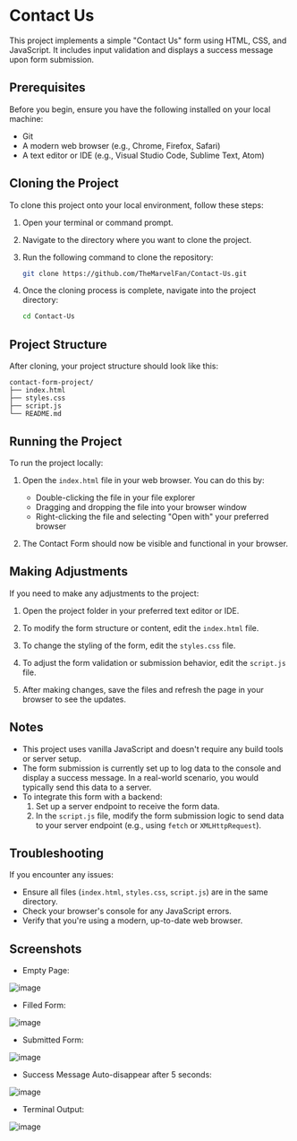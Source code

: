 # Contact Us

This project implements a simple "Contact Us" form using HTML, CSS, and JavaScript. It includes input validation and displays a success message upon form submission.

## Prerequisites

Before you begin, ensure you have the following installed on your local machine:

- Git
- A modern web browser (e.g., Chrome, Firefox, Safari)
- A text editor or IDE (e.g., Visual Studio Code, Sublime Text, Atom)

## Cloning the Project

To clone this project onto your local environment, follow these steps:

1. Open your terminal or command prompt.

2. Navigate to the directory where you want to clone the project.

3. Run the following command to clone the repository:

   ```bash
   git clone https://github.com/TheMarvelFan/Contact-Us.git
   ```

4. Once the cloning process is complete, navigate into the project directory:

   ```bash
   cd Contact-Us
   ```

## Project Structure

After cloning, your project structure should look like this:

```
contact-form-project/
├── index.html
├── styles.css
├── script.js
└── README.md
```

## Running the Project

To run the project locally:

1. Open the `index.html` file in your web browser. You can do this by:
    - Double-clicking the file in your file explorer
    - Dragging and dropping the file into your browser window
    - Right-clicking the file and selecting "Open with" your preferred browser

2. The Contact Form should now be visible and functional in your browser.

## Making Adjustments

If you need to make any adjustments to the project:

1. Open the project folder in your preferred text editor or IDE.

2. To modify the form structure or content, edit the `index.html` file.

3. To change the styling of the form, edit the `styles.css` file.

4. To adjust the form validation or submission behavior, edit the `script.js` file.

5. After making changes, save the files and refresh the page in your browser to see the updates.

## Notes

- This project uses vanilla JavaScript and doesn't require any build tools or server setup.
- The form submission is currently set up to log data to the console and display a success message. In a real-world scenario, you would typically send this data to a server.
- To integrate this form with a backend:
    1. Set up a server endpoint to receive the form data.
    2. In the `script.js` file, modify the form submission logic to send data to your server endpoint (e.g., using `fetch` or `XMLHttpRequest`).

## Troubleshooting

If you encounter any issues:

- Ensure all files (`index.html`, `styles.css`, `script.js`) are in the same directory.
- Check your browser's console for any JavaScript errors.
- Verify that you're using a modern, up-to-date web browser.

## Screenshots

- Empty Page:

![image](https://github.com/user-attachments/assets/85760df4-f7b5-46c5-b813-137c81f460e2)

- Filled Form:

![image](https://github.com/user-attachments/assets/6dac2f40-c1f0-447f-8384-326509e6457d)

- Submitted Form:

![image](https://github.com/user-attachments/assets/e87745a6-8956-4177-ba5b-95ce6ce1a1cf)

- Success Message Auto-disappear after 5 seconds:

![image](https://github.com/user-attachments/assets/aa71ed99-ec04-49ba-b7c3-f8428182e798)

- Terminal Output:

![image](https://github.com/user-attachments/assets/662efddd-1b9f-4073-b8b2-c5ce12e21976)
